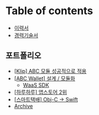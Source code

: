 # Table of contents

* [이력서](README.md)
* [경력기술서](experience.md)

## 포트폴리오 <a href="#portfolio" id="portfolio"></a>

* [\[Klip\] ABC 모듈 성공적으로 적용](portfolio/portfolio.md)
* [\[ABC Wallet\] 설계 / 모듈화](portfolio/abc-wallet/README.md)
  * [WaaS SDK](portfolio/abc-wallet/waas-sdk.md)
* [\[하루하루\] 앱스토어 2위](portfolio/haruharu.md)
* [\[스마트택배\] Obj-C -> Swift](portfolio/obj-c-greater-than-swift.md)
* [Archive](https://2rick.notion.site/Archived-204e0b78181d8074ac14cd6cf060a88b)
